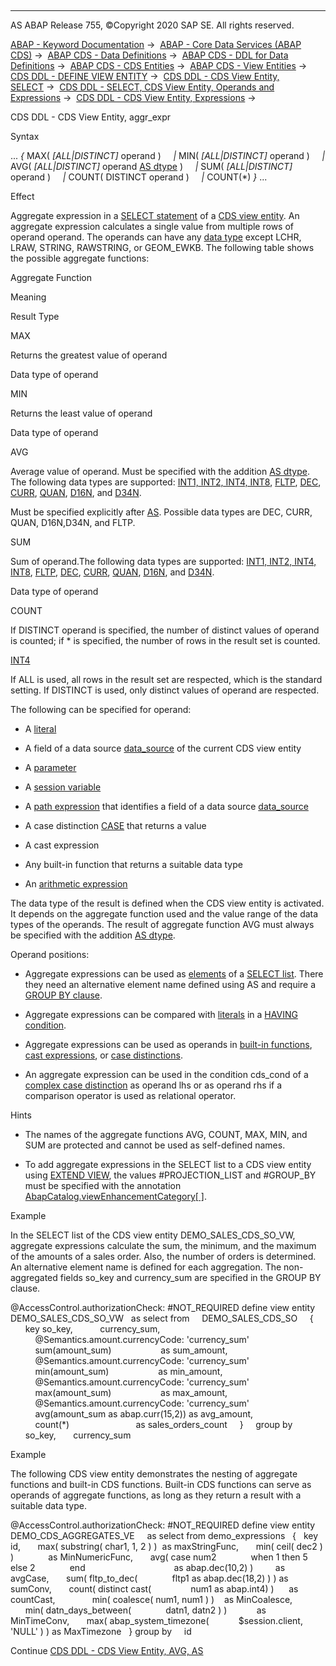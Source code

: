   

* * *

AS ABAP Release 755, ©Copyright 2020 SAP SE. All rights reserved.

[ABAP - Keyword Documentation](https://help.sap.com/doc/abapdocu_755_index_htm/7.55/en-US/abenabap.htm) →  [ABAP - Core Data Services (ABAP CDS)](https://help.sap.com/doc/abapdocu_755_index_htm/7.55/en-US/abencds.htm) →  [ABAP CDS - Data Definitions](https://help.sap.com/doc/abapdocu_755_index_htm/7.55/en-US/abencds_entities.htm) →  [ABAP CDS - DDL for Data Definitions](https://help.sap.com/doc/abapdocu_755_index_htm/7.55/en-US/abencds_f1_ddl_syntax.htm) →  [ABAP CDS - CDS Entities](https://help.sap.com/doc/abapdocu_755_index_htm/7.55/en-US/abencds_view_entity.htm) →  [ABAP CDS - View Entities](https://help.sap.com/doc/abapdocu_755_index_htm/7.55/en-US/abencds_v2_views.htm) →  [CDS DDL - DEFINE VIEW ENTITY](https://help.sap.com/doc/abapdocu_755_index_htm/7.55/en-US/abencds_define_view_entity.htm) →  [CDS DDL - CDS View Entity, SELECT](https://help.sap.com/doc/abapdocu_755_index_htm/7.55/en-US/abencds_select_statement_v2.htm) →  [CDS DDL - SELECT, CDS View Entity, Operands and Expressions](https://help.sap.com/doc/abapdocu_755_index_htm/7.55/en-US/abencds_operands_and_expr_v2.htm) →  [CDS DDL - CDS View Entity, Expressions](https://help.sap.com/doc/abapdocu_755_index_htm/7.55/en-US/abencds_expressions_v2.htm) → 

CDS DDL - CDS View Entity, aggr\_expr

Syntax

... *{* MAX( *\[*ALL*|*DISTINCT*\]* operand )
    *|* MIN( *\[*ALL*|*DISTINCT*\]* operand )
    *|* AVG( *\[*ALL*|*DISTINCT*\]* operand [AS dtype](https://help.sap.com/doc/abapdocu_755_index_htm/7.55/en-US/abencds_avg_as_v2.htm) )
    *|* SUM( *\[*ALL*|*DISTINCT*\]* operand )
    *|* COUNT( DISTINCT operand )
    *|* COUNT(\*) *}* ...

Effect

Aggregate expression in a [SELECT statement](https://help.sap.com/doc/abapdocu_755_index_htm/7.55/en-US/abencds_select_statement_v2.htm) of a [CDS view entity](https://help.sap.com/doc/abapdocu_755_index_htm/7.55/en-US/abencds_v2_view_glosry.htm "Glossary Entry"). An aggregate expression calculates a single value from multiple rows of operand operand. The operands can have any [data type](https://help.sap.com/doc/abapdocu_755_index_htm/7.55/en-US/abenddic_builtin_types.htm) except LCHR, LRAW, STRING, RAWSTRING, or GEOM\_EWKB. The following table shows the possible aggregate functions:

Aggregate Function

Meaning

Result Type

MAX

Returns the greatest value of operand

Data type of operand

MIN

Returns the least value of operand

Data type of operand

AVG

Average value of operand. Must be specified with the addition [AS dtype](https://help.sap.com/doc/abapdocu_755_index_htm/7.55/en-US/abencds_avg_as_v2.htm). The following data types are supported: [INT1, INT2, INT4, INT8](https://help.sap.com/doc/abapdocu_755_index_htm/7.55/en-US/abenddic_builtin_types.htm), [FLTP](https://help.sap.com/doc/abapdocu_755_index_htm/7.55/en-US/abenddic_builtin_types.htm), [DEC](https://help.sap.com/doc/abapdocu_755_index_htm/7.55/en-US/abenddic_builtin_types.htm), [CURR](https://help.sap.com/doc/abapdocu_755_index_htm/7.55/en-US/abenddic_builtin_types.htm), [QUAN](https://help.sap.com/doc/abapdocu_755_index_htm/7.55/en-US/abenddic_builtin_types.htm), [D16N](https://help.sap.com/doc/abapdocu_755_index_htm/7.55/en-US/abenddic_builtin_types.htm), and [D34N](https://help.sap.com/doc/abapdocu_755_index_htm/7.55/en-US/abenddic_builtin_types.htm).

Must be specified explicitly after [AS](https://help.sap.com/doc/abapdocu_755_index_htm/7.55/en-US/abencds_avg_as_v2.htm). Possible data types are DEC, CURR, QUAN, D16N,D34N, and FLTP.

SUM

Sum of operand.The following data types are supported: [INT1, INT2, INT4, INT8](https://help.sap.com/doc/abapdocu_755_index_htm/7.55/en-US/abenddic_builtin_types.htm), [FLTP](https://help.sap.com/doc/abapdocu_755_index_htm/7.55/en-US/abenddic_builtin_types.htm), [DEC](https://help.sap.com/doc/abapdocu_755_index_htm/7.55/en-US/abenddic_builtin_types.htm), [CURR](https://help.sap.com/doc/abapdocu_755_index_htm/7.55/en-US/abenddic_builtin_types.htm), [QUAN](https://help.sap.com/doc/abapdocu_755_index_htm/7.55/en-US/abenddic_builtin_types.htm), [D16N](https://help.sap.com/doc/abapdocu_755_index_htm/7.55/en-US/abenddic_builtin_types.htm), and [D34N](https://help.sap.com/doc/abapdocu_755_index_htm/7.55/en-US/abenddic_builtin_types.htm).

Data type of operand

COUNT

If DISTINCT operand is specified, the number of distinct values of operand is counted; if \* is specified, the number of rows in the result set is counted.

[INT4](https://help.sap.com/doc/abapdocu_755_index_htm/7.55/en-US/abenddic_builtin_types.htm)

If ALL is used, all rows in the result set are respected, which is the standard setting. If DISTINCT is used, only distinct values of operand are respected.

The following can be specified for operand:

-   A [literal](https://help.sap.com/doc/abapdocu_755_index_htm/7.55/en-US/abencds_literal_v2.htm)

-   A field of a data source [data\_source](https://help.sap.com/doc/abapdocu_755_index_htm/7.55/en-US/abencds_data_source_v2.htm) of the current CDS view entity

-   A [parameter](https://help.sap.com/doc/abapdocu_755_index_htm/7.55/en-US/abencds_parameter_v2.htm)

-   A [session variable](https://help.sap.com/doc/abapdocu_755_index_htm/7.55/en-US/abencds_session_variable_v2.htm)

-   A [path expression](https://help.sap.com/doc/abapdocu_755_index_htm/7.55/en-US/abencds_path_expression_v2.htm) that identifies a field of a data source [data\_source](https://help.sap.com/doc/abapdocu_755_index_htm/7.55/en-US/abencds_data_source_v2.htm)

-   A case distinction [CASE](https://help.sap.com/doc/abapdocu_755_index_htm/7.55/en-US/abencds_case_expression_v2.htm) that returns a value

-   A cast expression

-   Any built-in function that returns a suitable data type

-   An [arithmetic expression](https://help.sap.com/doc/abapdocu_755_index_htm/7.55/en-US/abencds_arithmetic_expression_v2.htm)

The data type of the result is defined when the CDS view entity is activated. It depends on the aggregate function used and the value range of the data types of the operands. The result of aggregate function AVG must always be specified with the addition [AS dtype](https://help.sap.com/doc/abapdocu_755_index_htm/7.55/en-US/abencds_avg_as_v2.htm).

Operand positions:

-   Aggregate expressions can be used as [elements](https://help.sap.com/doc/abapdocu_755_index_htm/7.55/en-US/abencds_select_list_entry_v2.htm) of a [SELECT list](https://help.sap.com/doc/abapdocu_755_index_htm/7.55/en-US/abencds_select_list_v2.htm). There they need an alternative element name defined using AS and require a [GROUP BY clause](https://help.sap.com/doc/abapdocu_755_index_htm/7.55/en-US/abencds_group_by_v2.htm).

-   Aggregate expressions can be compared with [literals](https://help.sap.com/doc/abapdocu_755_index_htm/7.55/en-US/abencds_literal_v2.htm) in a [HAVING condition](https://help.sap.com/doc/abapdocu_755_index_htm/7.55/en-US/abencds_having_clause_v2.htm).

-   Aggregate expressions can be used as operands in [built-in functions](https://help.sap.com/doc/abapdocu_755_index_htm/7.55/en-US/abencds_builtin_functions_v2.htm), [cast expressions](https://help.sap.com/doc/abapdocu_755_index_htm/7.55/en-US/abencds_cast_expression_v2.htm), or [case distinctions](https://help.sap.com/doc/abapdocu_755_index_htm/7.55/en-US/abencds_case_expression_v2.htm).

-   An aggregate expression can be used in the condition cds\_cond of a [complex case distinction](https://help.sap.com/doc/abapdocu_755_index_htm/7.55/en-US/abencds_searched_case_expr_v2.htm) as operand lhs or as operand rhs if a comparison operator is used as relational operator.

Hints

-   The names of the aggregate functions AVG, COUNT, MAX, MIN, and SUM are protected and cannot be used as self-defined names.

-   To add aggregate expressions in the SELECT list to a CDS view entity using [EXTEND VIEW](https://help.sap.com/doc/abapdocu_755_index_htm/7.55/en-US/abencds_f1_extend_view.htm), the values #PROJECTION\_LIST and #GROUP\_BY must be specified with the annotation [AbapCatalog.viewEnhancementCategory\[ \]](https://help.sap.com/doc/abapdocu_755_index_htm/7.55/en-US/abencds_view_entity_anno.htm).

Example

In the SELECT list of the CDS view entity DEMO\_SALES\_CDS\_SO\_VW, aggregate expressions calculate the sum, the minimum, and the maximum of the amounts of a sales order. Also, the number of orders is determined. An alternative element name is defined for each aggregation. The non-aggregated fields so\_key and currency\_sum are specified in the GROUP BY clause.

@AccessControl.authorizationCheck: #NOT\_REQUIRED
define view entity DEMO\_SALES\_CDS\_SO\_VW
  as select from
    DEMO\_SALES\_CDS\_SO
    {
      key so\_key,
          currency\_sum,
          @Semantics.amount.currencyCode: 'currency\_sum'
          sum(amount\_sum)                    as sum\_amount,
          @Semantics.amount.currencyCode: 'currency\_sum'
          min(amount\_sum)                    as min\_amount,
          @Semantics.amount.currencyCode: 'currency\_sum'
          max(amount\_sum)                    as max\_amount,
          @Semantics.amount.currencyCode: 'currency\_sum'
          avg(amount\_sum as abap.curr(15,2)) as avg\_amount,
          count(\*)                           as sales\_orders\_count
    }
    group by
      so\_key,
      currency\_sum

Example

The following CDS view entity demonstrates the nesting of aggregate functions and built-in CDS functions. Built-in CDS functions can serve as operands of aggregate functions, as long as they return a result with a suitable data type.

@AccessControl.authorizationCheck: #NOT\_REQUIRED
define view entity DEMO\_CDS\_AGGREGATES\_VE  
  as select from demo\_expressions  
{
  key id,
      max( substring( char1, 1, 2 ) )  as maxStringFunc,
      min( ceil( dec2 ) )              as MinNumericFunc,
      avg( case num2  
           when 1 then 5 else 2  
           end                        
           as abap.dec(10,2) )         as avgCase,
      sum( fltp\_to\_dec(  
           fltp1 as abap.dec(18,2) ) ) as sumConv,
      count( distinct cast(  
             num1 as abap.int4) )      as countCast,        
      min( coalesce( num1, num1 ) )    as MinCoalesce,  
      min( datn\_days\_between(  
           datn1, datn2 ) )            as MinTimeConv,
      max( abap\_system\_timezone(
           $session.client, 'NULL' ) ) as MaxTimezone  
}
group by  
  id

Continue
[CDS DDL - CDS View Entity, AVG, AS](https://help.sap.com/doc/abapdocu_755_index_htm/7.55/en-US/abencds_avg_as_v2.htm)